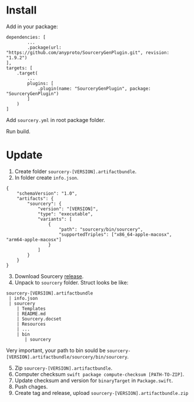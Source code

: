 # Install

Add in your package:

```
dependencies: [
        ...
        .package(url: "https://github.com/anyproto/SourceryGenPlugin.git", revision: "1.9.2")
],
targets: [
    .target(
        ...
        plugins: [
            .plugin(name: "SourceryGenPlugin", package: "SourceryGenPlugin")
        ]
    )
]
```

Add `sourcery.yml` in root package folder.

Run build.

# Update

1. Create folder `sourcery-[VERSION].artifactbundle`.
2. In folder create `info.json`.
```
{
    "schemaVersion": "1.0",
    "artifacts": {
        "sourcery": {
            "version": "[VERSION]",
            "type": "executable",
            "variants": [
                {
                    "path": "sourcery/bin/sourcery",
                    "supportedTriples": ["x86_64-apple-macosx", "arm64-apple-macosx"]
                }
            ]
        }
    }
}
```
3. Download Sourcery [release](https://github.com/krzysztofzablocki/Sourcery/releases).
4. Unpack to `sourcery` folder. Struct looks be like:
```
sourcery-[VERSION].artifactbundle
 | info.json
 | sourcery
    | Templates
    | README.md
    | Sourcery.docset
    | Resources
    | ...
    | bin
       | sourcery
```
Very important, your path to bin sould be `sourcery-[VERSION].artifactbundle/sourcery/bin/sourcery`.

5. Zip `sourcery-[VERSION].artifactbundle`.
6. Computer checksum `swift package compute-checksum [PATH-TO-ZIP]`.
7. Update checksum and version for `binaryTarget` in `Package.swift`.
8. Push chages.
9. Create tag and release, upload `sourcery-[VERSION].artifactbundle.zip`

